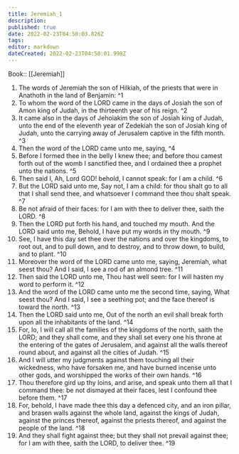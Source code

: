 ```yaml
---
title: Jeremiah_1
description: 
published: true
date: 2022-02-23T04:50:03.826Z
tags: 
editor: markdown
dateCreated: 2022-02-23T04:50:01.998Z
---
```


 Book:: [[Jeremiah]]
 1. The words of Jeremiah the son of Hilkiah, of the priests that were in Anathoth in the land of Benjamin: ^1
 2. To whom the word of the LORD came in the days of Josiah the son of Amon king of Judah, in the thirteenth year of his reign. ^2
 3. It came also in the days of Jehoiakim the son of Josiah king of Judah, unto the end of the eleventh year of Zedekiah the son of Josiah king of Judah, unto the carrying away of Jerusalem captive in the fifth month. ^3
 4. Then the word of the LORD came unto me, saying, ^4
 5. Before I formed thee in the belly I knew thee; and before thou camest forth out of the womb I sanctified thee, and I ordained thee a prophet unto the nations. ^5
 6. Then said I, Ah, Lord GOD! behold, I cannot speak: for I am a child. ^6
 7. But the LORD said unto me, Say not, I am a child: for thou shalt go to all that I shall send thee, and whatsoever I command thee thou shalt speak. ^7
 8. Be not afraid of their faces: for I am with thee to deliver thee, saith the LORD. ^8
 9. Then the LORD put forth his hand, and touched my mouth. And the LORD said unto me, Behold, I have put my words in thy mouth. ^9
 10. See, I have this day set thee over the nations and over the kingdoms, to root out, and to pull down, and to destroy, and to throw down, to build, and to plant. ^10
 11. Moreover the word of the LORD came unto me, saying, Jeremiah, what seest thou? And I said, I see a rod of an almond tree. ^11
 12. Then said the LORD unto me, Thou hast well seen: for I will hasten my word to perform it. ^12
 13. And the word of the LORD came unto me the second time, saying, What seest thou? And I said, I see a seething pot; and the face thereof is toward the north. ^13
 14. Then the LORD said unto me, Out of the north an evil shall break forth upon all the inhabitants of the land. ^14
 15. For, lo, I will call all the families of the kingdoms of the north, saith the LORD; and they shall come, and they shall set every one his throne at the entering of the gates of Jerusalem, and against all the walls thereof round about, and against all the cities of Judah. ^15
 16. And I will utter my judgments against them touching all their wickedness, who have forsaken me, and have burned incense unto other gods, and worshipped the works of their own hands. ^16
 17. Thou therefore gird up thy loins, and arise, and speak unto them all that I command thee: be not dismayed at their faces, lest I confound thee before them. ^17
 18. For, behold, I have made thee this day a defenced city, and an iron pillar, and brasen walls against the whole land, against the kings of Judah, against the princes thereof, against the priests thereof, and against the people of the land. ^18
 19. And they shall fight against thee; but they shall not prevail against thee; for I am with thee, saith the LORD, to deliver thee. ^19
